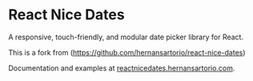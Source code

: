 # React Nice Dates

A responsive, touch-friendly, and modular date picker library for React.


This is a fork from (https://github.com/hernansartorio/react-nice-dates)

Documentation and examples at [reactnicedates.hernansartorio.com](https://reactnicedates.hernansartorio.com).
